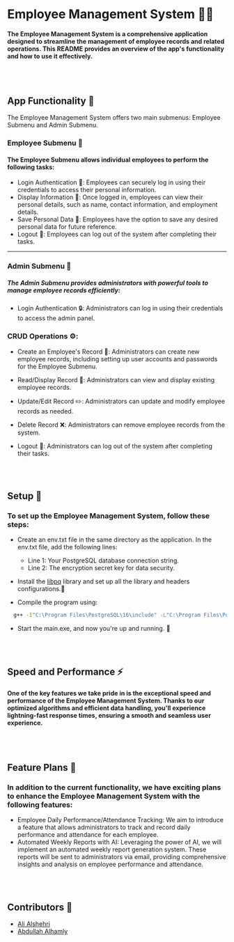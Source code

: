 # Employee Management System 👥✨

#### The Employee Management System is a comprehensive application designed to streamline the management of employee records and related operations. This README provides an overview of the app's functionality and how to use it effectively.

<br/><br/>

## App Functionality 🚀

The Employee Management System offers two main submenus: Employee Submenu and Admin Submenu.


### Employee Submenu 👤

#### The Employee Submenu allows individual employees to perform the following tasks:

- Login Authentication 🔐: Employees can securely log in using their credentials to access their personal information.
- Display Information 👀: Once logged in, employees can view their personal details, such as name, contact information, and employment details.
- Save Personal Data 💾: Employees have the option to save any desired personal data for future reference.
- Logout 🚪: Employees can log out of the system after completing their tasks.

---

### Admin Submenu 👑

##### The Admin Submenu provides administrators with powerful tools to manage employee records efficiently:

- Login Authentication 🔒: Administrators can log in using their credentials to access the admin panel.
### CRUD Operations ⚙️:

- Create an Employee's Record 📝: Administrators can create new employee records, including setting up user accounts and passwords for the Employee Submenu.
- Read/Display Record 📖: Administrators can view and display existing employee records.
- Update/Edit Record ✏️: Administrators can update and modify employee records as needed.
- Delete Record ❌: Administrators can remove employee records from the system.

- Logout 🚪: Administrators can log out of the system after completing their tasks.

<br/><br/>


## Setup 🔧

### To set up the Employee Management System, follow these steps:

- Create an env.txt file in the same directory as the application.
  In the env.txt file, add the following lines:
  - Line 1: Your PostgreSQL database connection string.
  - Line 2: The encryption secret key for data security.
- Install the [libpq](https://www.postgresql.org/docs/9.5/libpq.html) library and set up all the library and headers configurations.🔌

- Compile the program using:
```zsh
  g++ -I"C:\Program Files\PostgreSQL\16\include" -L"C:\Program Files\PostgreSQL\16\lib" -o main.exe main.cpp -lpq
```
- Start the main.exe, and now you're up and running. 🏡


<br/><br/>


## Speed and Performance ⚡️

#### One of the key features we take pride in is the exceptional speed and performance of the Employee Management System. Thanks to our optimized algorithms and efficient data handling, you'll experience lightning-fast response times, ensuring a smooth and seamless user experience.

<br/><br/>


## Feature Plans 🚀

### In addition to the current functionality, we have exciting plans to enhance the Employee Management System with the following features:

- Employee Daily Performance/Attendance Tracking: We aim to introduce a feature that allows administrators to track and record daily performance and attendance for each employee.
- Automated Weekly Reports with AI: Leveraging the power of AI, we will implement an automated weekly report generation system. These reports will be sent to administrators via email, providing comprehensive insights and analysis on employee performance and attendance.

<br/><br/>


## Contributors 🌟

- [Ali Alshehri](https://github.com/AlshehriAli0)
- [Abdullah Alhamly](https://github.com/173p)

